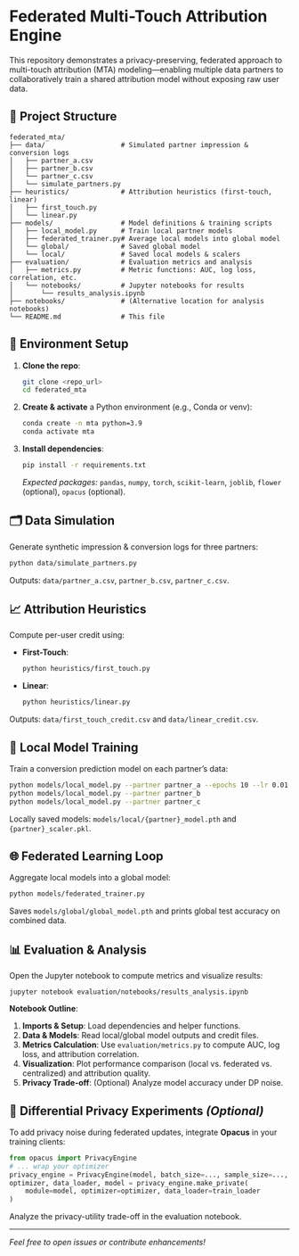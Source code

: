 # Federated Multi-Touch Attribution Engine

This repository demonstrates a privacy-preserving, federated approach to multi-touch attribution (MTA) modeling—enabling multiple data partners to collaboratively train a shared attribution model without exposing raw user data.

## 🚀 Project Structure

```
federated_mta/
├── data/                   # Simulated partner impression & conversion logs
│   ├── partner_a.csv
│   ├── partner_b.csv
│   └── partner_c.csv
│   └── simulate_partners.py
├── heuristics/             # Attribution heuristics (first-touch, linear)
│   ├── first_touch.py
│   └── linear.py
├── models/                 # Model definitions & training scripts
│   ├── local_model.py      # Train local partner models
│   ├── federated_trainer.py# Average local models into global model
│   └── global/             # Saved global model
│   └── local/              # Saved local models & scalers
├── evaluation/             # Evaluation metrics and analysis
│   ├── metrics.py          # Metric functions: AUC, log loss, correlation, etc.
│   └── notebooks/          # Jupyter notebooks for results
│       └── results_analysis.ipynb
├── notebooks/              # (Alternative location for analysis notebooks)
└── README.md               # This file
```

## 🔧 Environment Setup

1. **Clone the repo**:

   ```bash
   git clone <repo_url>
   cd federated_mta
   ```
2. **Create & activate** a Python environment (e.g., Conda or venv):

   ```bash
   conda create -n mta python=3.9
   conda activate mta
   ```
3. **Install dependencies**:

   ```bash
   pip install -r requirements.txt
   ```

   *Expected packages:* `pandas`, `numpy`, `torch`, `scikit-learn`, `joblib`, `flower` (optional), `opacus` (optional).

## 🗂️ Data Simulation

Generate synthetic impression & conversion logs for three partners:

```bash
python data/simulate_partners.py
```

Outputs: `data/partner_a.csv`, `partner_b.csv`, `partner_c.csv`.

## 📈 Attribution Heuristics

Compute per-user credit using:

* **First-Touch**:

  ```bash
  python heuristics/first_touch.py
  ```
* **Linear**:

  ```bash
  python heuristics/linear.py
  ```

Outputs: `data/first_touch_credit.csv` and `data/linear_credit.csv`.

## 🤖 Local Model Training

Train a conversion prediction model on each partner’s data:

```bash
python models/local_model.py --partner partner_a --epochs 10 --lr 0.01
python models/local_model.py --partner partner_b
python models/local_model.py --partner partner_c
```

Locally saved models: `models/local/{partner}_model.pth` and `{partner}_scaler.pkl`.

## 🌐 Federated Learning Loop

Aggregate local models into a global model:

```bash
python models/federated_trainer.py
```

Saves `models/global/global_model.pth` and prints global test accuracy on combined data.

## 📊 Evaluation & Analysis

Open the Jupyter notebook to compute metrics and visualize results:

```
jupyter notebook evaluation/notebooks/results_analysis.ipynb
```

**Notebook Outline**:

1. **Imports & Setup**: Load dependencies and helper functions.
2. **Data & Models**: Read local/global model outputs and credit files.
3. **Metrics Calculation**: Use `evaluation/metrics.py` to compute AUC, log loss, and attribution correlation.
4. **Visualization**: Plot performance comparison (local vs. federated vs. centralized) and attribution quality.
5. **Privacy Trade-off**: (Optional) Analyze model accuracy under DP noise.

## 🔐 Differential Privacy Experiments *(Optional)*

To add privacy noise during federated updates, integrate **Opacus** in your training clients:

```python
from opacus import PrivacyEngine
# ... wrap your optimizer
privacy_engine = PrivacyEngine(model, batch_size=..., sample_size=..., alphas=[...], noise_multiplier=1.0, max_grad_norm=1.0)
optimizer, data_loader, model = privacy_engine.make_private(
    module=model, optimizer=optimizer, data_loader=train_loader
)
```

Analyze the privacy-utility trade-off in the evaluation notebook.

---

*Feel free to open issues or contribute enhancements!*
